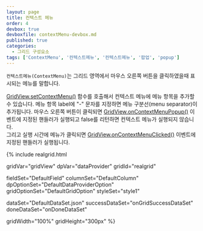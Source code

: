 ```yaml
---
layout: page
title: 컨텍스트 메뉴
order: 4
devbox: true
devboxfile: contextMenu-devbox.md
published: true
categories:
  - 그리드 구성요소
tags: ['ContextMenu', '컨텍스트메뉴', '컨텍스트메뉴', '팝업', 'popup']
---
```


`컨텍스트메뉴(ContextMenu)`는 그리드 영역에서 마우스 오른쪽 버튼을 클릭하였을때 표시되는 메뉴를 말합니다.  

[GridView.setContextMenu()](http://help.realgrid.com/api/GridBase/setContextMenu/) 함수를 호출해서 컨텍스트 메뉴에 메뉴 항목을 추가할 수 있습니다. 
메뉴 항목 label에 "-" 문자를 지정하면 메뉴 구분선(menu separator)이 추가됩니다.
마우스 오른쪽 버튼이 클릭되면 [GridView.onContextMenuPopup()](http://help.realgrid.com/api/GridBase/onContextMenuPopup/) 이벤트에 지정된 핸들러가 실행되고 false를 리턴하면 컨텍스트 메뉴가 실행되지 않습니다.   
그리고 실행 시간에 메뉴가 클릭되면 [GridView.onContextMenuClicked()](http://help.realgrid.com/api/GridBase/onContextMenuItemClicked/) 이벤트에 지정된 핸들러가 실행됩니다.   


<script>
  var onGridSuccessDataSet = function(data, textStatus, jqXHR) {
    dataProvider.setRows(data);
  }
  var onDoneDataSet = function() {

    
  }
</script>

{% include realgrid.html

  gridVar="gridView"
  dpVar="dataProvider"
  gridId="realgrid"

  fieldSet="DefaultField"
  columnSet="DefaultColumn"
  dpOptionSet="DefaultDataProviderOption"
  gridOptionSet="DefaultGridOption"
  styleSet="style1"

  dataSet="DefaultDataSet.json"
  successDataSet="onGridSuccessDataSet"
  doneDataSet="onDoneDataSet"

  gridWidth="100%"
  gridHeight="300px" %}